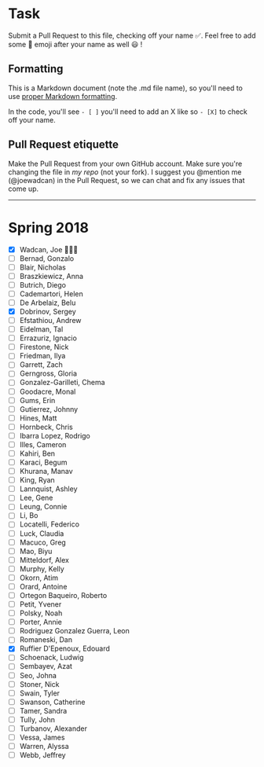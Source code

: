 # Task
Submit a Pull Request to this file, checking off your name :white_check_mark:. Feel free to add some :rocket: emoji after your name as well :smiley: ! 

## Formatting
This is a Markdown document (note the .md file name), so you'll need to use [proper Markdown formatting](https://help.github.com/articles/basic-writing-and-formatting-syntax/#task-lists). 

In the code, you'll see `- [ ]` you'll need to add an X like so `- [X]` to check off your name.

## Pull Request etiquette
Make the Pull Request from your own GitHub account. Make sure you're changing the file in _my repo_ (not your fork). I suggest you @mention me (@joewadcan) in the Pull Request, so we can chat and fix any issues that come up. 


------------

# Spring 2018

- [X] Wadcan, Joe :rocket::rocket::rocket: 
- [ ] Bernad, Gonzalo
- [ ] Blair, Nicholas
- [ ] Braszkiewicz, Anna
- [ ] Butrich, Diego
- [ ] Cademartori, Helen
- [ ] De Arbelaiz, Belu
- [X] Dobrinov, Sergey
- [ ] Efstathiou, Andrew
- [ ] Eidelman, Tal
- [ ] Errazuriz, Ignacio
- [ ] Firestone, Nick
- [ ] Friedman, Ilya
- [ ] Garrett, Zach
- [ ] Gerngross, Gloria
- [ ] Gonzalez-Garilleti, Chema
- [ ] Goodacre, Monal
- [ ] Gums, Erin
- [ ] Gutierrez, Johnny
- [ ] Hines, Matt
- [ ] Hornbeck, Chris
- [ ] Ibarra Lopez, Rodrigo
- [ ] Illes, Cameron
- [ ] Kahiri, Ben
- [ ] Karaci, Begum
- [ ] Khurana, Manav
- [ ] King, Ryan
- [ ] Lannquist, Ashley
- [ ] Lee, Gene
- [ ] Leung, Connie
- [ ] Li, Bo
- [ ] Locatelli, Federico
- [ ] Luck, Claudia
- [ ] Macuco, Greg
- [ ] Mao, Biyu
- [ ] Mitteldorf, Alex
- [ ] Murphy, Kelly
- [ ] Okorn, Atim
- [ ] Orard, Antoine
- [ ] Ortegon Baqueiro, Roberto
- [ ] Petit, Yvener
- [ ] Polsky, Noah
- [ ] Porter, Annie
- [ ] Rodriguez Gonzalez Guerra, Leon
- [ ] Romaneski, Dan
- [X] Ruffier D'Epenoux, Edouard
- [ ] Schoenack, Ludwig
- [ ] Sembayev, Azat
- [ ] Seo, Johna
- [ ] Stoner, Nick
- [ ] Swain, Tyler
- [ ] Swanson, Catherine
- [ ] Tamer, Sandra
- [ ] Tully, John
- [ ] Turbanov, Alexander
- [ ] Vessa, James
- [ ] Warren, Alyssa
- [ ] Webb, Jeffrey
